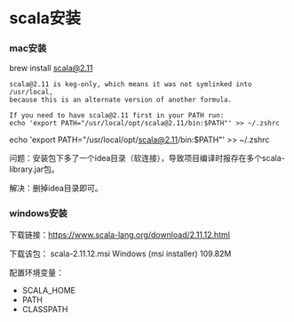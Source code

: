 # scala安装

### mac安装
brew install scala@2.11


	scala@2.11 is keg-only, which means it was not symlinked into /usr/local,
	because this is an alternate version of another formula.

	If you need to have scala@2.11 first in your PATH run:
 	echo 'export PATH="/usr/local/opt/scala@2.11/bin:$PATH"' >> ~/.zshrc

echo 'export PATH="/usr/local/opt/scala@2.11/bin:$PATH"' >> ~/.zshrc

问题：安装包下多了一个idea目录（软连接），导致项目编译时报存在多个scala-library.jar包。

解决：删掉idea目录即可。

### windows安装

下载链接：https://www.scala-lang.org/download/2.11.12.html

下载该包：
scala-2.11.12.msi	Windows (msi installer)	109.82M

配置环境变量：
* SCALA_HOME
* PATH
* CLASSPATH
